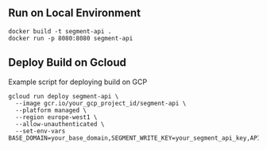 ## Run on Local Environment

```
docker build -t segment-api .
docker run -p 8080:8080 segment-api
```

## Deploy Build on Gcloud

Example script for deploying build on GCP

```
gcloud run deploy segment-api \
  --image gcr.io/your_gcp_project_id/segment-api \
  --platform managed \
  --region europe-west1 \
  --allow-unauthenticated \
  --set-env-vars BASE_DOMAIN=your_base_domain,SEGMENT_WRITE_KEY=your_segment_api_key,API_KEYS=your_custom_api_key
```